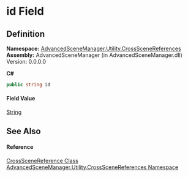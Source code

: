 # id Field




## Definition
**Namespace:** <a href="N_AdvancedSceneManager_Utility_CrossSceneReferences.md">AdvancedSceneManager.Utility.CrossSceneReferences</a>  
**Assembly:** AdvancedSceneManager (in AdvancedSceneManager.dll) Version: 0.0.0.0

**C#**
``` C#
public string id
```



#### Field Value
<a href="https://learn.microsoft.com/dotnet/api/system.string" target="_blank" rel="noopener noreferrer">String</a>

## See Also


#### Reference
<a href="T_AdvancedSceneManager_Utility_CrossSceneReferences_CrossSceneReference.md">CrossSceneReference Class</a>  
<a href="N_AdvancedSceneManager_Utility_CrossSceneReferences.md">AdvancedSceneManager.Utility.CrossSceneReferences Namespace</a>  
